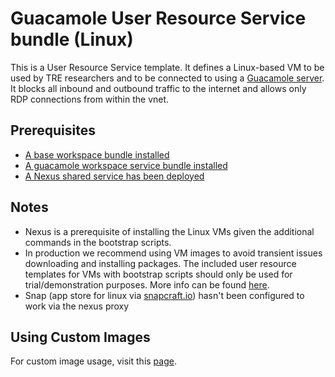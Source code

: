 # Guacamole User Resource Service bundle (Linux)

This is a User Resource Service template. It defines a Linux-based VM to be used by TRE researchers and to be connected to using a [Guacamole server](https://guacamole.apache.org/).
It blocks all inbound and outbound traffic to the internet and allows only RDP connections from within the vnet.

## Prerequisites

- [A base workspace bundle installed](../workspaces/base.md)
- [A guacamole workspace service bundle installed](../workspace-services/guacamole.md)
- [A Nexus shared service has been deployed](../shared-services/nexus.md)

## Notes

- Nexus is a prerequisite of installing the Linux VMs given the additional commands in the bootstrap scripts.
- In production we recommend using VM images to avoid transient issues downloading and installing packages. The included user resource templates for VMs with bootstrap scripts should only be used for trial/demonstration purposes. More info can be found [here](./custom.md).
- Snap (app store for linux via [snapcraft.io](https://snapcraft.io)) hasn't been configured to work via the nexus proxy

## Using Custom Images
For custom image usage, visit this [page](./custom.md).
